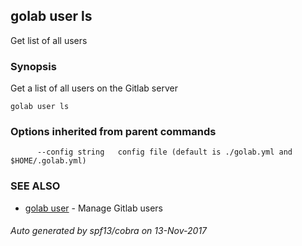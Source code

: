 ## golab user ls

Get list of all users

### Synopsis


Get a list of all users on the Gitlab server

```
golab user ls
```

### Options inherited from parent commands

```
      --config string   config file (default is ./golab.yml and $HOME/.golab.yml)
```

### SEE ALSO
* [golab user](golab_user.md)	 - Manage Gitlab users

###### Auto generated by spf13/cobra on 13-Nov-2017
